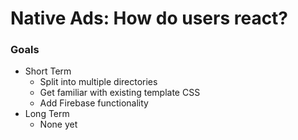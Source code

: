 Native Ads: How do users react?
===============================


### Goals

* Short Term
    * Split into multiple directories
    * Get familiar with existing template CSS
    * Add Firebase functionality
 * Long Term
    * None yet
